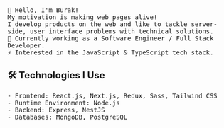 <div align="left">
    <samp>👋 Hello, I'm Burak!</samp> <br/>
    <samp>My motivation is making web pages alive!</samp> <br/>
    <samp>I develop products on the web and like to tackle server-side, user interface problems with technical solutions.</samp> <br/>
    <samp>🚀 Currently working as a Software Engineer / Full Stack Developer.</samp> <br/>
    <samp>⚡ Interested in the JavaScript & TypeScript tech stack.</samp>
</div>

## 🛠️ Technologies I Use
<samp>- Frontend: React.js, Next.js, Redux, Sass, Tailwind CSS</samp> <br/>
<samp>- Runtime Environment: Node.js</samp> <br/>
<samp>- Backend: Express, NestJS</samp> <br/>
<samp>- Databases: MongoDB, PostgreSQL</samp> <br/>
